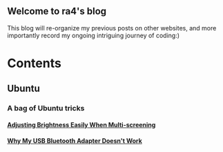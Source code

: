 ## Welcome to ra4's blog

This blog will re-organize my previous posts on other websites, and more importantly record my ongoing intriguing journey of coding:)


# Contents
## Ubuntu
### A bag of Ubuntu tricks
#### [Adjusting Brightness Easily When Multi-screening](./Ubuntu/Ubuntu_tricks/brightness.md)
#### [Why My USB Bluetooth Adapter Doesn't Work](./Ubuntu/Ubuntu_tricks/bluetooth_adapter.md)
